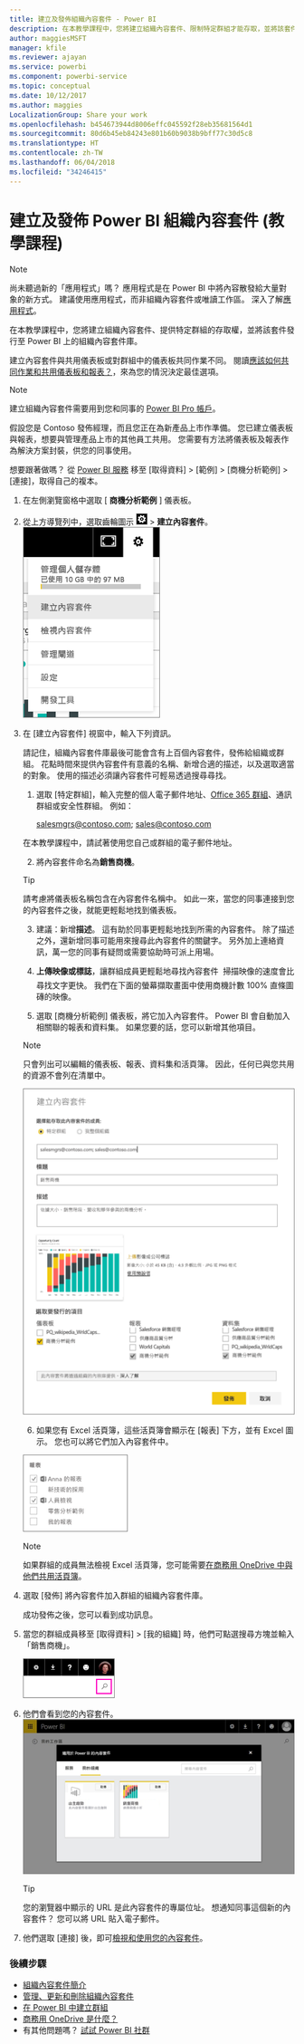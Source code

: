 ```yaml
---
title: 建立及發佈組織內容套件 - Power BI
description: 在本教學課程中，您將建立組織內容套件、限制特定群組才能存取，並將該套件發佈至 Power BI 上的組織內容套件程式庫。
author: maggiesMSFT
manager: kfile
ms.reviewer: ajayan
ms.service: powerbi
ms.component: powerbi-service
ms.topic: conceptual
ms.date: 10/12/2017
ms.author: maggies
LocalizationGroup: Share your work
ms.openlocfilehash: b454673944d8006effc045592f28eb35681564d1
ms.sourcegitcommit: 80d6b45eb84243e801b60b9038b9bff77c30d5c8
ms.translationtype: HT
ms.contentlocale: zh-TW
ms.lasthandoff: 06/04/2018
ms.locfileid: "34246415"
---
```

# <a name="create-and-publish-a-power-bi-organizational-content-pack-tutorial"></a>建立及發佈 Power BI 組織內容套件 (教學課程)
> [!NOTE]
> 尚未聽過新的「應用程式」嗎？ 應用程式是在 Power BI 中將內容散發給大量對象的新方式。 建議使用應用程式，而非組織內容套件或唯讀工作區。 深入了解[應用程式](service-install-use-apps.md)。
> 
> 

在本教學課程中，您將建立組織內容套件、提供特定群組的存取權，並將該套件發行至 Power BI 上的組織內容套件庫。

建立內容套件與共用儀表板或對群組中的儀表板共同作業不同。 閱讀[應該如何共同作業和共用儀表板和報表？](service-how-to-collaborate-distribute-dashboards-reports.md)，來為您的情況決定最佳選項。

> [!NOTE]
> 建立組織內容套件需要用到您和同事的 [Power BI Pro 帳戶](https://powerbi.microsoft.com/pricing)。
> 
> 

假設您是 Contoso 發佈經理，而且您正在為新產品上市作準備。  您已建立儀表板與報表，想要與管理產品上市的其他員工共用。 您需要有方法將儀表板及報表作為解決方案封裝，供您的同事使用。 

想要跟著做嗎？ 從 [Power BI 服務](https://powerbi.com) 移至 [取得資料] > [範例] > [商機分析範例] > [連接]，取得自己的複本。 

1. 在左側瀏覽窗格中選取 [ **商機分析範例** ] 儀表板。
2. 從上方導覽列中，選取齒輪圖示 ![](media/service-organizational-content-pack-create-and-publish/cog.png) > **建立內容套件**。    
   ![](media/service-organizational-content-pack-create-and-publish/pbi_create_contpk.png)
3. 在 [建立內容套件]  視窗中，輸入下列資訊。  
   
   請記住，組織內容套件庫最後可能會含有上百個內容套件，發佈給組織或群組。 花點時間來提供內容套件有意義的名稱、新增合適的描述，以及選取適當的對象。  使用的描述必須讓內容套件可輕易透過搜尋尋找。
   
   1.  選取 [特定群組]，輸入完整的個人電子郵件地址、[Office 365 群組](https://support.office.com/article/Create-a-group-in-Office-365-7124dc4c-1de9-40d4-b096-e8add19209e9)、通訊群組或安全性群組。 例如：
      
         salesmgrs@contoso.com; sales@contoso.com
      
      在本教學課程中，請試著使用您自己或群組的電子郵件地址。
   
   2.  將內容套件命名為**銷售商機**。
   
      > [!TIP]
      > 請考慮將儀表板名稱包含在內容套件名稱中。 如此一來，當您的同事連接到您的內容套件之後，就能更輕鬆地找到儀表板。
      > 
      > 
   
   3.  建議：新增**描述**。 這有助於同事更輕鬆地找到所需的內容套件。 除了描述之外，還新增同事可能用來搜尋此內容套件的關鍵字。 另外加上連絡資訊，萬一您的同事有疑問或需要協助時可派上用場。
   
   4.  **上傳映像或標誌**，讓群組成員更輕鬆地尋找內容套件 &#151; 掃描映像的速度會比尋找文字更快。 我們在下面的螢幕擷取畫面中使用商機計數 100% 直條圖磚的映像。
   
   5.  選取 [商機分析範例] 儀表板，將它加入內容套件。  Power BI 會自動加入相關聯的報表和資料集。 如果您要的話，您可以新增其他項目。
   
      > [!NOTE]
      >  只會列出可以編輯的儀表板、報表、資料集和活頁簿。 因此，任何已與您共用的資源不會列在清單中。
      > 
      > 
   
      ![](media/service-organizational-content-pack-create-and-publish/cpwindow.png) 
   
   6. 如果您有 Excel 活頁簿，這些活頁簿會顯示在 [報表] 下方，並有 Excel 圖示。 您也可以將它們加入內容套件中。
   
     ![](media/service-organizational-content-pack-create-and-publish/pbi_orgcontpkexcel.png)
   
      > [!NOTE]
      > 如果群組的成員無法檢視 Excel 活頁簿，您可能需要[在商務用 OneDrive 中與他們共用活頁簿](https://support.office.com/en-us/article/Share-documents-or-folders-in-Office-365-1fe37332-0f9a-4719-970e-d2578da4941c)。
      > 
      > 
4. 選取 [發佈]  將內容套件加入群組的組織內容套件庫。  
   
   成功發佈之後，您可以看到成功訊息。 
5. 當您的群組成員移至 [取得資料] > [我的組織] 時，他們可點選搜尋方塊並輸入「銷售商機」。
   
   ![](media/service-organizational-content-pack-create-and-publish/cp_searchbox.png) 
6. 他們會看到您的內容套件。  
   ![](media/service-organizational-content-pack-create-and-publish/powerbi-find-content-pack-organization.png) 
   
   > [!TIP]
   > 您的瀏覽器中顯示的 URL 是此內容套件的專屬位址。  想通知同事這個新的內容套件？  您可以將 URL 貼入電子郵件。
   > 
   > 
7. 他們選取 [連接] 後，即可[檢視和使用您的內容套件](service-organizational-content-pack-copy-refresh-access.md)。 

### <a name="next-steps"></a>後續步驟
* [組織內容套件簡介](service-organizational-content-pack-introduction.md)  
* [管理、更新和刪除組織內容套件](service-organizational-content-pack-manage-update-delete.md)  
* [在 Power BI 中建立群組](service-create-distribute-apps.md)  
* [商務用 OneDrive 是什麼？](https://support.office.com/en-us/article/What-is-OneDrive-for-Business-187f90af-056f-47c0-9656-cc0ddca7fdc2)
* 有其他問題嗎？ [試試 Power BI 社群](http://community.powerbi.com/)

